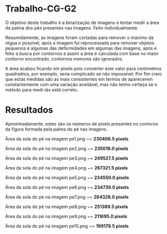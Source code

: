 # Trabalho-CG-G2
O objetivo deste trabalho é a binarização de imagens e tentar medir a área da palma dos pés presentes nas imagens. Feito individualmente.

Resumidamente, as imagens foram cortadas para remover o máximo da régua o possível, após a imagem foi reprocessada para remover objetos pequenos e algumas das deformidades em algumas das imagens, após é feito a busca por contornos e assim a área é calculada com base no maior contorno encontrado, contornos menores são ignorados. 

A área acabou ficando em pixels pois converter este valor para centimetros quadradros, por exemplo, seria complicado se não impossível. Por fim creio que estas medidas são as mais consistentes em termos de aparecerem constantemente com uma variação aceitável, mas não tenho certeza se o método para medi-lás está correto.
# Resultados
Aproximadamente, estes são os números de pixels presentes no contorno da figura formada pela palma do pé nas imagens.

Área da sola do pé na imagem pe1.png ~= **230406.5 pixels**

Área da sola do pé na imagem pe2.png ~= **235018.0 pixels**

Área da sola do pé na imagem pe3.png ~= **249527.5 pixels**

Área da sola do pé na imagem pe4.png ~= **267321.5 pixels**

Área da sola do pé na imagem pe5.png ~= **234550.0 pixels**

Área da sola do pé na imagem pe6.png ~= **234739.0 pixels**

Área da sola do pé na imagem pe7.png ~= **264328.0 pixels**

Área da sola do pé na imagem pe8.png ~= **251389.5 pixels**

Área da sola do pé na imagem pe9.png ~= **211695.0 pixels**

Área da sola do pé na imagem pe10.png ~= **199179.5 pixels**
